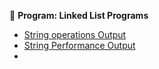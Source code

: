 📌 **Program: Linked List Programs**


- [String operations Output](Stringhandle.png)
- [String Performance Output](StringPer.png)
-
